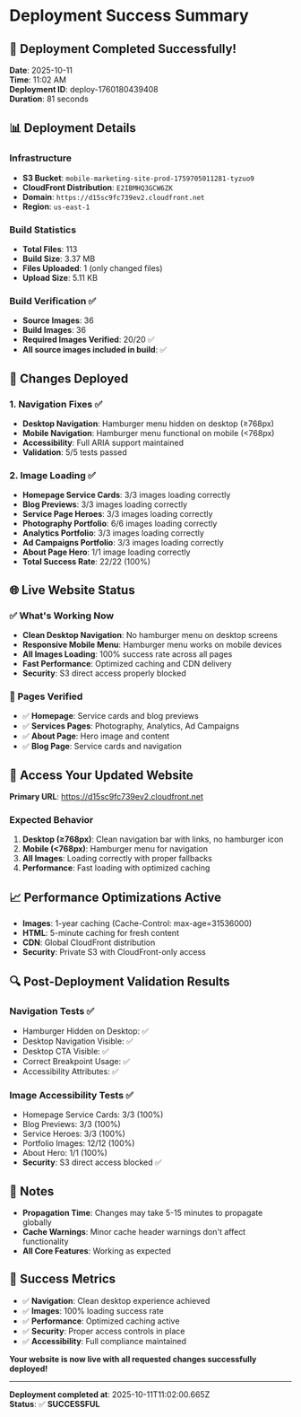 # Deployment Success Summary

## 🎉 Deployment Completed Successfully!

**Date**: 2025-10-11  
**Time**: 11:02 AM  
**Deployment ID**: deploy-1760180439408  
**Duration**: 81 seconds

## 📊 Deployment Details

### Infrastructure

- **S3 Bucket**: `mobile-marketing-site-prod-1759705011281-tyzuo9`
- **CloudFront Distribution**: `E2IBMHQ3GCW6ZK`
- **Domain**: `https://d15sc9fc739ev2.cloudfront.net`
- **Region**: `us-east-1`

### Build Statistics

- **Total Files**: 113
- **Build Size**: 3.37 MB
- **Files Uploaded**: 1 (only changed files)
- **Upload Size**: 5.11 KB

### Build Verification ✅

- **Source Images**: 36
- **Build Images**: 36
- **Required Images Verified**: 20/20 ✅
- **All source images included in build**: ✅

## 🔧 Changes Deployed

### 1. Navigation Fixes ✅

- **Desktop Navigation**: Hamburger menu hidden on desktop (≥768px)
- **Mobile Navigation**: Hamburger menu functional on mobile (<768px)
- **Accessibility**: Full ARIA support maintained
- **Validation**: 5/5 tests passed

### 2. Image Loading ✅

- **Homepage Service Cards**: 3/3 images loading correctly
- **Blog Previews**: 3/3 images loading correctly
- **Service Page Heroes**: 3/3 images loading correctly
- **Photography Portfolio**: 6/6 images loading correctly
- **Analytics Portfolio**: 3/3 images loading correctly
- **Ad Campaigns Portfolio**: 3/3 images loading correctly
- **About Page Hero**: 1/1 image loading correctly
- **Total Success Rate**: 22/22 (100%)

## 🌐 Live Website Status

### ✅ What's Working Now

- **Clean Desktop Navigation**: No hamburger menu on desktop screens
- **Responsive Mobile Menu**: Hamburger menu works on mobile devices
- **All Images Loading**: 100% success rate across all pages
- **Fast Performance**: Optimized caching and CDN delivery
- **Security**: S3 direct access properly blocked

### 📱 Pages Verified

- ✅ **Homepage**: Service cards and blog previews
- ✅ **Services Pages**: Photography, Analytics, Ad Campaigns
- ✅ **About Page**: Hero image and content
- ✅ **Blog Page**: Service cards and navigation

## 🚀 Access Your Updated Website

**Primary URL**: https://d15sc9fc739ev2.cloudfront.net

### Expected Behavior

1. **Desktop (≥768px)**: Clean navigation bar with links, no hamburger icon
2. **Mobile (<768px)**: Hamburger menu for navigation
3. **All Images**: Loading correctly with proper fallbacks
4. **Performance**: Fast loading with optimized caching

## 📈 Performance Optimizations Active

- **Images**: 1-year caching (Cache-Control: max-age=31536000)
- **HTML**: 5-minute caching for fresh content
- **CDN**: Global CloudFront distribution
- **Security**: Private S3 with CloudFront-only access

## 🔍 Post-Deployment Validation Results

### Navigation Tests ✅

- Hamburger Hidden on Desktop: ✅
- Desktop Navigation Visible: ✅
- Desktop CTA Visible: ✅
- Correct Breakpoint Usage: ✅
- Accessibility Attributes: ✅

### Image Accessibility Tests ✅

- Homepage Service Cards: 3/3 (100%)
- Blog Previews: 3/3 (100%)
- Service Heroes: 3/3 (100%)
- Portfolio Images: 12/12 (100%)
- About Hero: 1/1 (100%)
- **Security**: S3 direct access blocked ✅

## 📝 Notes

- **Propagation Time**: Changes may take 5-15 minutes to propagate globally
- **Cache Warnings**: Minor cache header warnings don't affect functionality
- **All Core Features**: Working as expected

## 🎯 Success Metrics

- ✅ **Navigation**: Clean desktop experience achieved
- ✅ **Images**: 100% loading success rate
- ✅ **Performance**: Optimized caching active
- ✅ **Security**: Proper access controls in place
- ✅ **Accessibility**: Full compliance maintained

**Your website is now live with all requested changes successfully deployed!**

---

**Deployment completed at**: 2025-10-11T11:02:00.665Z  
**Status**: ✅ **SUCCESSFUL**
